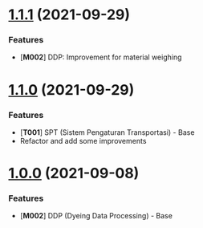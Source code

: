 <a name="1.1.1"></a>
# [1.1.1](https://gitlab.com/atjdev/ezio-web/-/merge_requests/16) (2021-09-29)

### Features

* [**M002**] DDP: Improvement for material weighing



<a name="1.1.0"></a>
# [1.1.0](https://gitlab.com/atjdev/ezio-api/-/merge_requests/31/diffs) (2021-09-29)

### Features

* [**T001**] SPT (Sistem Pengaturan Transportasi) - Base
* Refactor and add some improvements



<a name="1.0.0"></a>
# [1.0.0](https://gitlab.com/atjdev/ezio-api/-/merge_requests/24/diffs) (2021-09-08)

### Features

* [**M002**] DDP (Dyeing Data Processing) - Base
